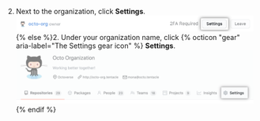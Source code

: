 2. Next to the organization, click **Settings**.
  ![The settings button](/assets/images/help/organizations/settings-button.png){% else %}2. Under your organization name, click {% octicon "gear" aria-label="The Settings gear icon" %} **Settings**.
  ![The settings button](/assets/images/help/organizations/organization-settings-tab.png){% endif %}
